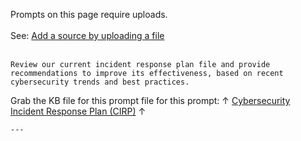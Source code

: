 Prompts on this page require uploads. <br><br>
See: <a href="https://rodtrent.substack.com/p/brief-how-to-search-microsoft-documentation" target="_blank">Add a source by uploading a file</a> 
<br><br>
```
Review our current incident response plan file and provide recommendations to improve its effectiveness, based on recent cybersecurity trends and best practices.
```
Grab the KB file for this prompt file for this prompt: 
↑ <a href="https://github.com/rod-trent/Copilot-for-Security/blob/main/Prompts/Plugins/Knowledge_Base_Files/Cybersecurity%20Incident%20Response%20Plan.docx" target="_blank">Cybersecurity Incident Response Plan (CIRP)</a> ↑
```
---
```
